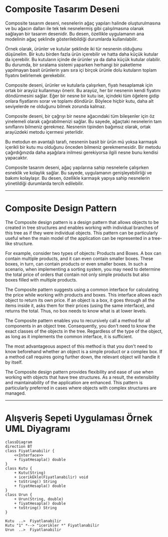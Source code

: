 # Composite Tasarım Deseni

Composite tasarım deseni, nesnelerin ağaç yapıları halinde oluşturulmasına ve bu ağacın dalları ile tek tek nesnelermiş gibi çalışılmasına olanak sağlayan bir tasarım desenidir. Bu desen, özellikle uygulamanın ana modelinin ağaç şeklinde gösterilebildiği durumlarda kullanılabilir.

Örnek olarak, ürünler ve kutular şeklinde iki tür nesnenin olduğunu düşünelim. Bir kutu birden fazla ürün içerebilir ve hatta daha küçük kutular da içerebilir. Bu kutuların içinde de ürünler ya da daha küçük kutular olabilir. Bu durumda, bir sıralama sistemi yaparken herhangi bir paketleme yapılmayan basit ürünlerin yanı sıra içi birçok ürünle dolu kutuların toplam fiyatını belirlemek gerekebilir.

Composite deseni, ürünler ve kutularla çalışırken, fiyatı hesaplamak için ortak bir arayüz kullanmayı önerir. Bu arayüz, her bir nesnenin kendi fiyatını döndürmesini sağlar. Eğer bir nesne bir kutu ise, içindeki tüm öğelere gidip onlara fiyatlarını sorar ve toplamı döndürür. Böylece hiçbir kutu, daha alt seviyelerde ne olduğunu bilmek zorunda kalmaz.

Composite deseni, bir çağrıyı bir nesne ağacındaki tüm bileşenler için öz yinelemeli olarak çağırabilmenizi sağlar. Bu sayede, ağaçtaki nesnelerin tam sınıflarını bilmeniz gerekmez. Nesnenin tipinden bağımsız olarak, ortak arayüzdeki metodu içermesi yeterlidir.

Bu metodun en avantajlı tarafı, nesnenin basit bir ürün mü yoksa karmaşık içerikli bir kutu mu olduğunu önceden bilmeniz gerekmemesidir. Bir metodu çağırdığınızda daha aşağılara inilmesi gerekiyorsa ilgili nesne bunu kendisi yapacaktır.

Composite tasarım deseni, ağaç yapılarına sahip nesnelerle çalışırken esneklik ve kolaylık sağlar. Bu sayede, uygulamanın genişleyebilirliği ve bakımı kolaylaşır. Bu desen, özellikle karmaşık yapıya sahip nesnelerin yönetildiği durumlarda tercih edilebilir.

---
# Composite Design Pattern

The Composite design pattern is a design pattern that allows objects to be created in tree structures and enables working with individual branches of this tree as if they were individual objects. This pattern can be particularly useful when the main model of the application can be represented in a tree-like structure.

For example, consider two types of objects: Products and Boxes. A box can contain multiple products, and it can even contain smaller boxes. These boxes, in turn, can contain products or even smaller boxes. In such a scenario, when implementing a sorting system, you may need to determine the total price of orders that contain not only simple products but also boxes filled with multiple products.

The Composite pattern suggests using a common interface for calculating the price while working with products and boxes. This interface allows each object to return its own price. If an object is a box, it goes through all the items inside it, asks them for their prices (using the same interface), and returns the total. Thus, no box needs to know what is at lower levels.

The Composite pattern enables you to recursively call a method for all components in an object tree. Consequently, you don't need to know the exact classes of the objects in the tree. Regardless of the type of the object, as long as it implements the common interface, it is sufficient.

The most advantageous aspect of this method is that you don't need to know beforehand whether an object is a simple product or a complex box. If a method call requires going further down, the relevant object will handle it by itself.

The Composite design pattern provides flexibility and ease of use when working with objects that have tree structures. As a result, the extensibility and maintainability of the application are enhanced. This pattern is particularly preferred in cases where objects with complex structures are managed.

---
# Alışveriş Sepeti Uygulaması Örnek UML Diyagramı
```mermaid
classDiagram
direction BT
class Fiyatlanabilir {
    <<Interface>>
    + fiyatHesapla() double
}
class Kutu {
    + Kutu(String)
    + icerikEkle(Fiyatlanabilir) void
    + toString() String
    + fiyatHesapla() double
}
class Urun {
    + Urun(String, double)
    + fiyatHesapla() double
    + toString() String
}

Kutu  ..>  Fiyatlanabilir
Kutu "1" *--> "icerikler *" Fiyatlanabilir
Urun  ..>  Fiyatlanabilir
```


